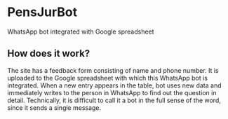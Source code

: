 # PensJurBot
WhatsApp bot integrated with Google spreadsheet
## How does it work?
The site has a feedback form consisting of name and phone number. It is uploaded to the Google spreadsheet with which this WhatsApp bot is integrated. When a new entry appears in the table, bot uses new data and immediately writes to the person in WhatsApp to find out the question in detail. Technically, it is difficult to call it a bot in the full sense of the word, since it sends a single message.
